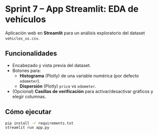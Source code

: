 # Sprint 7 – App Streamlit: EDA de vehículos

Aplicación web en **Streamlit** para un análisis exploratorio del dataset `vehicles_us.csv`.

## Funcionalidades
- Encabezado y vista previa del dataset.
- Botones para:
  - **Histograma** (Plotly) de una variable numérica (por defecto `odometer`).
  - **Dispersión** (Plotly) `price` vs `odometer`.
- (Opcional) **Casillas de verificación** para activar/desactivar gráficos y elegir columnas.

## Cómo ejecutar
```bash
pip install -r requirements.txt
streamlit run app.py